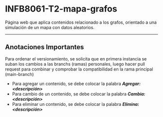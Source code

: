 # INFB8061-T2-mapa-grafos
Página web que aplica contenidos relacionado a los grafos, orientado a una simulación de un mapa con datos aleatorios.

---
## Anotaciones Importantes
Para ordenar el versionamiento, se solicita que en primera instancia se suban los cambios a las branchs (ramas) personales, luego hacer pull request para combinar y comprobar la compatibilidad en la rama principal (main-branch)

* Para agregar un contenido, se debe colocar la palabra ___Agregar: <descripción>___
* Para cambio de un contenido, se debe colocar la palabra ___Cambia: <descripción>___
* Para eliminar un contenido, se debe colocar la palabra ___Elimina: <descripción>___
